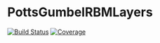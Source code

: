 # PottsGumbelRBMLayers

[![Build Status](https://github.com/cossio/PottsGumbelRBMLayers.jl/actions/workflows/CI.yml/badge.svg?branch=main)](https://github.com/cossio/PottsGumbelRBMLayers.jl/actions/workflows/CI.yml?query=branch%3Amain)
[![Coverage](https://codecov.io/gh/cossio/PottsGumbelRBMLayers.jl/branch/main/graph/badge.svg)](https://codecov.io/gh/cossio/PottsGumbelRBMLayers.jl)
